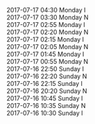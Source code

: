 2017-07-17 04:30 Monday  I  
2017-07-17 03:30 Monday  N  
2017-07-17 02:55 Monday  I  
2017-07-17 02:20 Monday  N  
2017-07-17 02:15 Monday  I  
2017-07-17 02:05 Monday  N  
2017-07-17 01:45 Monday  I  
2017-07-17 00:55 Monday  N  
2017-07-16 22:50 Sunday  I  
2017-07-16 22:20 Sunday  N  
2017-07-16 22:15 Sunday  I  
2017-07-16 20:20 Sunday  N  
2017-07-16 10:45 Sunday  I  
2017-07-16 10:35 Sunday  N  
2017-07-16 10:30 Sunday  I  
